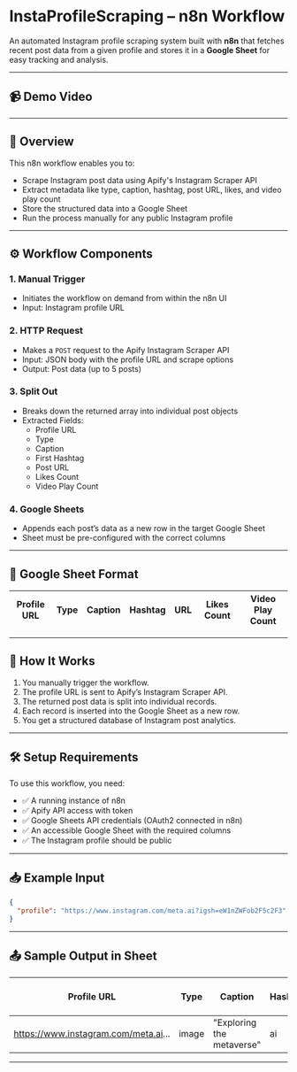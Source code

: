 # InstaProfileScraping – n8n Workflow

An automated Instagram profile scraping system built with **n8n** that fetches recent post data from a given profile and stores it in a **Google Sheet** for easy tracking and analysis.

---

## 📹 Demo Video

<!-- Add your demo video link here -->

---

## 📌 Overview

This n8n workflow enables you to:

- Scrape Instagram post data using Apify's Instagram Scraper API
- Extract metadata like type, caption, hashtag, post URL, likes, and video play count
- Store the structured data into a Google Sheet
- Run the process manually for any public Instagram profile

---

## ⚙️ Workflow Components

### 1. Manual Trigger
- Initiates the workflow on demand from within the n8n UI
- Input: Instagram profile URL

### 2. HTTP Request
- Makes a `POST` request to the Apify Instagram Scraper API
- Input: JSON body with the profile URL and scrape options
- Output: Post data (up to 5 posts)

### 3. Split Out
- Breaks down the returned array into individual post objects
- Extracted Fields:
  - Profile URL
  - Type
  - Caption
  - First Hashtag
  - Post URL
  - Likes Count
  - Video Play Count

### 4. Google Sheets
- Appends each post’s data as a new row in the target Google Sheet
- Sheet must be pre-configured with the correct columns

---

## 🧾 Google Sheet Format

| Profile URL | Type | Caption | Hashtag | URL | Likes Count | Video Play Count |
|-------------|------|---------|---------|-----|--------------|------------------|


---

## 🚀 How It Works

1. You manually trigger the workflow.
2. The profile URL is sent to Apify’s Instagram Scraper API.
3. The returned post data is split into individual records.
4. Each record is inserted into the Google Sheet as a new row.
5. You get a structured database of Instagram post analytics.

---

## 🛠 Setup Requirements

To use this workflow, you need:

- ✅ A running instance of n8n
- ✅ Apify API access with token
- ✅ Google Sheets API credentials (OAuth2 connected in n8n)
- ✅ An accessible Google Sheet with the required columns
- ✅ The Instagram profile should be public

---

## 📥 Example Input

```json
{
  "profile": "https://www.instagram.com/meta.ai?igsh=eW1nZWFob2F5c2F3" #you can add any profile url here
}
```

---

## 📤 Sample Output in Sheet

| Profile URL                          | Type  | Caption                | Hashtag | URL                  | Likes Count | Video Play Count |
|--------------------------------------|-------|-------------------------|---------|-----------------------|--------------|------------------|
| https://www.instagram.com/meta.ai...| image | "Exploring the metaverse"| ai      | https://instagr.am/...| 1050         | 5600             |

---


